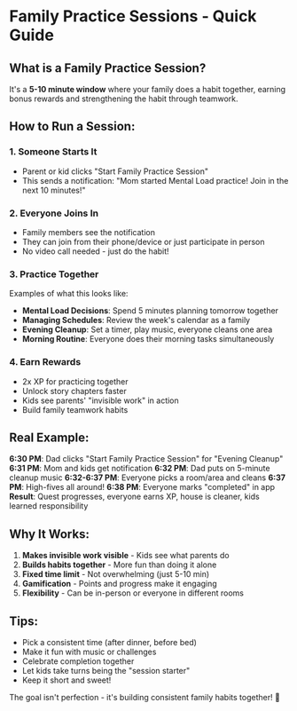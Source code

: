 # Family Practice Sessions - Quick Guide

## What is a Family Practice Session?

It's a **5-10 minute window** where your family does a habit together, earning bonus rewards and strengthening the habit through teamwork.

## How to Run a Session:

### 1. **Someone Starts It**
- Parent or kid clicks "Start Family Practice Session"
- This sends a notification: "Mom started Mental Load practice! Join in the next 10 minutes!"

### 2. **Everyone Joins In**
- Family members see the notification
- They can join from their phone/device or just participate in person
- No video call needed - just do the habit!

### 3. **Practice Together**
Examples of what this looks like:
- **Mental Load Decisions**: Spend 5 minutes planning tomorrow together
- **Managing Schedules**: Review the week's calendar as a family
- **Evening Cleanup**: Set a timer, play music, everyone cleans one area
- **Morning Routine**: Everyone does their morning tasks simultaneously

### 4. **Earn Rewards**
- 2x XP for practicing together
- Unlock story chapters faster
- Kids see parents' "invisible work" in action
- Build family teamwork habits

## Real Example:

**6:30 PM**: Dad clicks "Start Family Practice Session" for "Evening Cleanup"
**6:31 PM**: Mom and kids get notification
**6:32 PM**: Dad puts on 5-minute cleanup music
**6:32-6:37 PM**: Everyone picks a room/area and cleans
**6:37 PM**: High-fives all around!
**6:38 PM**: Everyone marks "completed" in app
**Result**: Quest progresses, everyone earns XP, house is cleaner, kids learned responsibility

## Why It Works:

1. **Makes invisible work visible** - Kids see what parents do
2. **Builds habits together** - More fun than doing it alone
3. **Fixed time limit** - Not overwhelming (just 5-10 min)
4. **Gamification** - Points and progress make it engaging
5. **Flexibility** - Can be in-person or everyone in different rooms

## Tips:
- Pick a consistent time (after dinner, before bed)
- Make it fun with music or challenges
- Celebrate completion together
- Let kids take turns being the "session starter"
- Keep it short and sweet!

The goal isn't perfection - it's building consistent family habits together! 🎯